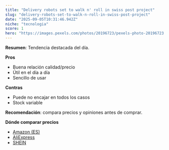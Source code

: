 ```yaml
---
title: "Delivery robots set to walk n' roll in swiss post project"
slug: "delivery-robots-set-to-walk-n-roll-in-swiss-post-project"
date: "2025-09-05T10:31:46.942Z"
niche: "tecnologia"
score: 1
hero: "https://images.pexels.com/photos/20196723/pexels-photo-20196723.jpeg?auto=compress&cs=tinysrgb&fit=crop&h=627&w=1200&auto=compress&cs=tinysrgb&w=1024&h=576&fit=crop"
---
```


**Resumen**: Tendencia destacada del día.

**Pros**
- Buena relación calidad/precio
- Útil en el día a día
- Sencillo de usar

**Contras**
- Puede no encajar en todos los casos
- Stock variable

**Recomendación**: compara precios y opiniones antes de comprar.

**Dónde comparar precios**
- [Amazon (ES)](https://www.amazon.es/s?k=Delivery+robots+set+to+walk+n%27+roll+in+swiss+post+project&language=es_ES&tag=teknovashop25-21)
- [AliExpress](https://es.aliexpress.com/wholesale?SearchText=Delivery+robots+set+to+walk+n%27+roll+in+swiss+post+project)
- [SHEIN](https://es.shein.com/pdsearch?keyword=Delivery+robots+set+to+walk+n%27+roll+in+swiss+post+project)
